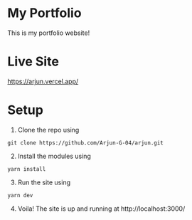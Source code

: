 # My Portfolio

This is my portfolio website!

# Live Site
https://arjun.vercel.app/

# Setup

1. Clone the repo using
```
git clone https://github.com/Arjun-G-04/arjun.git
```

2. Install the modules using
```
yarn install
```

3. Run the site using
```
yarn dev
```

4. Voila! The site is up and running at http://localhost:3000/